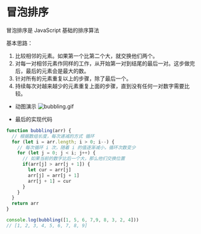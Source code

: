 # 冒泡排序

冒泡排序是 JavaScript 基础的排序算法

基本思路：
1. 比较相邻的元素。如果第一个比第二个大，就交换他们两个。
2. 对每一对相邻元素作同样的工作，从开始第一对到结尾的最后一对。这步做完后，最后的元素会是最大的数。
3. 针对所有的元素重复以上的步骤，除了最后一个。
4. 持续每次对越来越少的元素重复上面的步骤，直到没有任何一对数字需要比较。

- 动图演示
![bubbling.gif](https://upload-images.jianshu.io/upload_images/13129256-5a0e564f193b2215.gif?imageMogr2/auto-orient/strip)

- 最后的实现代码
```js
function bubbling(arr) {
  // 根据数组长度，每次递减的方式 循环
  for (let i = arr.length; i > 0; i--) {
    // 每次循环 i 次，随着 i 的值逐渐减小，循环次数变少
    for (let j = 0; j < i; j++) {
      // 如果当前的数字比后一个大，那么他们交换位置
      if(arr[j] > arr[j + 1]) {
        let cur = arr[j]
        arr[j] = arr[j + 1]
        arr[j + 1] = cur
      }          
    }        
  }
  return arr
}

console.log(bubbling([1, 5, 6, 7,9, 8, 3, 2, 4]))
// [1, 2, 3, 4, 5, 6, 7, 8, 9]
```
